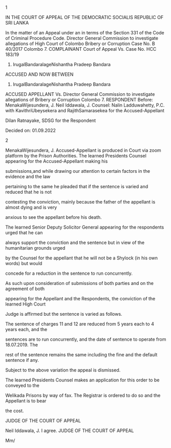 1

IN THE COURT OF APPEAL OF THE DEMOCRATIC SOCIALIS REPUBLIC OF SRI LANKA

In the matter of an Appeal under an in terms of the Section 331 of the Code of Criminal Procedure Code. Director General Commission to investigate allegations of High Court of Colombo Bribery or Corruption Case No. B 40/2017 Colombo 7. COMPLAINANT Court of Appeal Vs. Case No. HCC 183/19

1. IrugalBandaralageNishantha Pradeep Bandara

ACCUSED AND NOW BETWEEN

1. IrugalBandaralageNishantha Pradeep Bandara

ACCUSED APPELLANT Vs. Director General Commission to investigate allegations of Bribery or Corruption Colombo 7. RESPONDENT Before: MenakaWijesundera, J. Neil Iddawala, J. Counsel: Nalin Ladduwahetty, P.C. with KavithriUbeysekera and RajithSamarasekea for the Accused-Appellant

Dilan Ratnayake, SDSG for the Respondent

Decided on: 01.09.2022

2

MenakaWijesundera, J. Accused-Appellant is produced in Court via zoom platform by the Prison Authorities. The learned Presidents Counsel appearing for the Accused-Appellant making his

submissions,and while drawing our attention to certain factors in the evidence and the law

pertaining to the same he pleaded that if the sentence is varied and reduced that he is not

contesting the conviction, mainly because the father of the appellant is almost dying and is very

anxious to see the appellant before his death.

The learned Senior Deputy Solicitor General appearing for the respondents urged that he can

always support the conviction and the sentence but in view of the humanitarian grounds urged

by the Counsel for the appellant that he will not be a Shylock (in his own words) but would

concede for a reduction in the sentence to run concurrently.

As such upon consideration of submissions of both parties and on the agreement of both

appearing for the Appellant and the Respondents, the conviction of the learned High Court

Judge is affirmed but the sentence is varied as follows.

The sentence of charges 11 and 12 are reduced from 5 years each to 4 years each, and the

sentences are to run concurrently, and the date of sentence to operate from 18.07.2019. The

rest of the sentence remains the same including the fine and the default sentence if any.

Subject to the above variation the appeal is dismissed.

The learned Presidents Counsel makes an application for this order to be conveyed to the

Welikada Prisons by way of fax. The Registrar is ordered to do so and the Appellant is to bear

the cost.

JUDGE OF THE COURT OF APPEAL

Neil Iddawala, J. I agree. JUDGE OF THE COURT OF APPEAL

Mm/